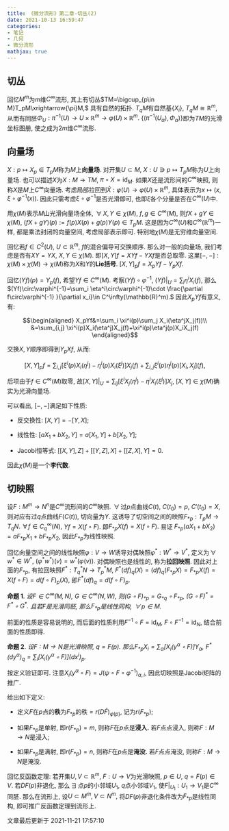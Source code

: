 ```yaml
---
title: 《微分流形》第二章-切丛(2)
date: 2021-10-13 16:59:47
categories: 
- 笔记
- 几何
- 微分流形
mathjax: true
---
```


切丛
----

回忆$M^m$为$m$维$C^\infty$流形,
其上有切丛$TM=\bigcup_{p\in M}T_pM\xrightarrow{\pi}M,$ 具有自然的拓扑.
$T_qM$有自然基$\{X_i\},$ $T_qM\cong \mathbb{R}^m,$
从而有同胚$\Phi_U:\pi^{-1}(U)\rightarrow U\times \mathbb{R}^m\rightarrow \varphi(U)\times \mathbb{R}^m.$
$\{(\pi^{-1}(U_\alpha),\Phi_\alpha)\}$即为$TM$的光滑坐标图册,
使之成为$2m$维$C^\infty$流形.

向量场
------

$X:p\mapsto X_p\in T_pM$称为$M$上**向量场**. 对开集$U\subset M,$
$X:U\ni p\mapsto T_pM$称为$U$上向量场.
也可以描述$X$为$X:M\rightarrow TM,$ $\pi\circ X=\mathrm{id}_M.$
如果$X$还是流形间的$C^\infty$映照, 则称$X$是$M$上$C^\infty$向量场.
考虑局部拉回到$\widehat{X}:\varphi(U)\rightarrow \varphi(U)\times \mathbb{R}^m$,
具体表示为$x\mapsto (x,\xi\circ\varphi^{-1}(x)).$
因此只需考虑$\xi\circ\varphi^{-1}$是否光滑即可,
也即$\xi$各个分量是否在$C^\infty(U)$中.

用$\chi(M)$表示$M$山光滑向量场全体, $\,\forall\,X,Y\in \chi(M),$
$f,g\in C^\infty(M),$ 则$fX+gY\in \chi(M),$
$(fX+gY)(p):=f(p)X(p)+g(p)Y(p)\in T_pM.$
这是因为$C^\infty(U)$和$C^\infty(\mathbb{R}^m)$一样,
都是乘法封闭的向量空间, 考虑局部表示即可.
特别地$\chi(M)$是无穷维向量空间.

回忆若$f\in C^2(U),$ $U\subset \mathbb{R}^m,$ $f$的混合偏导可交换顺序.
那么对一般的向量场, 我们考虑是否有$XY=YX,$ $X,Y\in\chi(M).$
即$[X,Y]f=XYf-YXf$是否总取零.
这里$[-,-]:\chi(M)\times \chi(M)\rightarrow\chi(M)$称为$X$和$Y$的**Lie括号**.
$[X,Y]_p f=X_pYf-Y_pXf.$

回忆$(Yf)(p)=Y_p(f),$ 希望$Yf\in C^\infty(M).$
考察$(Yf)\circ\varphi^{-1},$ $(Yf)|_U=\sum_i\eta^i X_i(f),$
那么$(Yf)\circ\varphi^{-1}=\sum_i \eta^i\circ\varphi^{-1}\cdot \frac{\partial f\circ\varphi^{-1} }{\partial x_i}\in C^\infty(\mathbb{R}^m).$
因此$X_pYf$有意义, 有:


$$\begin{aligned}
            X_pYf&=\sum_i \xi^i(p)\sum_j X_i(\eta^jX_j(f))\\
            &=\sum_{i,j} \xi^i(p)X_i(\eta^j)X_j(f)+\xi^i(p)\eta^j(p)X_iX_j(f)
        \end{aligned}$$

交换$X,Y$顺序即得到$Y_pXf,$ 从而:


$$[X,Y]_pf=\sum_{i,j}[\xi^i(p)X_i(\eta^j)-\eta^i(p)X_i(\xi^j)]X_j(f)+\sum_{i,j}\xi^i(p)\eta^j(p)[X_i,X_j] (f),$$


后项由于$f\in C^\infty(M)$取零,
故$[X,Y]|_U=\sum_{ij} [\xi^iX_j(\eta^j)-\eta^i X_i(\xi^j)]X_j,$
$[X,Y]\in\chi(M)$确实为光滑向量场.

可以看出, $[-,-]$满足如下性质:

-   反交换性: $[X,Y]=-[Y,X];$

-   线性性: $[aX_1+bX_2,Y]=a[X_1,Y]+b[X_2,Y];$

-   Jacobi恒等式: $[[X,Y],Z]+[[Y,Z],X]+[[Z,X],Y]=0.$

因此$\chi(M)$是一个**李代数**.

切映照
------

设$F:M^m\rightarrow N^n$是$C^\infty$流形间的$C^\infty$映照.
$\,\forall\,$过$p$点曲线$C(t),$ $C(t_0)=p,$ $C'(t_0)=X,$
则对应有过$q$点曲线$F(C(t)),$ 切向量为$Y.$
这诱导了切空间之间的映照${F_\ast }_p:T_pM\rightarrow T_qN.$
$\,\forall\,f\in C_q^\infty(N),$ $Yf=X(f\circ F).$
即${F_\ast }_pX(f)=X(f\circ F).$ 易证
${F_\ast }_p(aX_1+bX_2)=a{F_\ast }_pX_1+b{F_\ast }_pX_2,$ 因此${F_\ast }_p$为线性映照.

回忆向量空间之间的线性映照$\varphi:V\rightarrow W$诱导对偶映照$\varphi^\ast :W^\ast \rightarrow V^\ast ,$
定义为$\,\forall\,w^\ast \in W^\ast ,$ $(\varphi^\ast w^\ast )(v)=w^\ast (\varphi (v)).$
对偶映照也是线性的, 称为**拉回映照**. 因此对上面的${F_\ast }_p,$
有拉回映照$F^\ast :T_q^\ast N\rightarrow T_p^\ast M,$
$F^\ast (df)_q(X)=(df)_q({F_\ast }_pX)={F_\ast }_pX(f)=X(f\circ F)= d(f\circ F)_p(X),$
即$F^\ast (df)_q=d(f\circ F)_p.$

**命题 1**. *设$F\in C^\infty(M,N),$ $G\in C^\infty(N,W),$ 则${(G\circ F)_{\ast } }_p={G_{\ast } }_q\circ {F_\ast }_p,$ $(G\circ F)^\ast =F^\ast \circ G^\ast .$ 且若$F$是光滑同胚, 那么${F_\ast }_p$是线性同构, $\,\forall\,p\in M.$* 

前面的性质是容易说明的, 而后面的性质利用$F^{-1}\circ F=\mathrm{id}_M,$
$F\circ F^{-1}=\mathrm{id}_N,$ 结合前面的性质即得.

**命题 2**. *设$F:M\rightarrow N$是光滑映照, $q=F(p).$ 那么${F_\ast }_pX_i=\sum_\alpha [X_i(y^\alpha \circ F)]Y_\alpha,$ $F^\ast (dy^\alpha)_q=\sum_i [X_i(y^\alpha\circ F)] (dx^i)_p.$* 

按定义验证即可.
注意$X_i(y^\alpha\circ F)=J(\psi\circ F\circ \varphi^{-1})_{\alpha,i},$
因此切映照是Jacobi矩阵的推广.

给出如下定义:

-   定义$F$在$p$点的**秩**为${F_{\ast } }_p$的秩$=r(D\widehat{F})_{\varphi(p)},$
    记为$r({F_\ast }_p);$

-   如果${F_\ast }_p$是单射, 即$r({F_\ast }_p)=m,$ 则称$F$在$p$点是**浸入.**
    若$F$点点浸入, 则称$F:M\rightarrow N$是浸入;

-   如果${F_\ast }_p$是满射, 即$r({F_\ast }_p)=n,$ 则称$F$在$p$点是**淹没.**
    若$F$点点淹没, 则称$F:M\rightarrow N$是淹没.

回忆反函数定理: 若开集$U,V\subset \mathbb{R}^m,$
$F:U\rightarrow V$为光滑映照, $p\in U,$ $q=F(p)\in V.$ 若$DF(p)$非退化,
那么$\,\exists\,$点$p$的小邻域$U_1,$ $q$点小邻域$V_1,$
使$F|_{U_1}:U_1\rightarrow V_1$是$C^\infty$同胚. 那么在流形上,
设$U\subset M^m,V\subset N^m,$
将$DF(p)$非退化条件改为${F_\ast }_p$是线性同构, 即可推广反函数定理到流形上.

文章最后更新于 2021-11-21 17:57:10 

